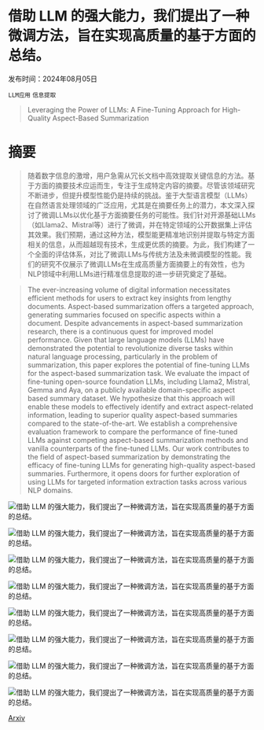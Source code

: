 # 借助 LLM 的强大能力，我们提出了一种微调方法，旨在实现高质量的基于方面的总结。

发布时间：2024年08月05日

`LLM应用` `信息提取`

> Leveraging the Power of LLMs: A Fine-Tuning Approach for High-Quality Aspect-Based Summarization

# 摘要

> 随着数字信息的激增，用户急需从冗长文档中高效提取关键信息的方法。基于方面的摘要技术应运而生，专注于生成特定内容的摘要。尽管该领域研究不断进步，但提升模型性能仍是持续的挑战。鉴于大型语言模型（LLMs）在自然语言处理领域的广泛应用，尤其是在摘要任务上的潜力，本文深入探讨了微调LLMs以优化基于方面摘要任务的可能性。我们针对开源基础LLMs（如Llama2、Mistral等）进行了微调，并在特定领域的公开数据集上评估其效果。我们预期，通过这种方法，模型能更精准地识别并提取与特定方面相关的信息，从而超越现有技术，生成更优质的摘要。为此，我们构建了一个全面的评估体系，对比了微调LLMs与传统方法及未微调模型的性能。我们的研究不仅展示了微调LLMs在生成高质量方面摘要上的有效性，也为NLP领域中利用LLMs进行精准信息提取的进一步研究奠定了基础。

> The ever-increasing volume of digital information necessitates efficient methods for users to extract key insights from lengthy documents. Aspect-based summarization offers a targeted approach, generating summaries focused on specific aspects within a document. Despite advancements in aspect-based summarization research, there is a continuous quest for improved model performance. Given that large language models (LLMs) have demonstrated the potential to revolutionize diverse tasks within natural language processing, particularly in the problem of summarization, this paper explores the potential of fine-tuning LLMs for the aspect-based summarization task. We evaluate the impact of fine-tuning open-source foundation LLMs, including Llama2, Mistral, Gemma and Aya, on a publicly available domain-specific aspect based summary dataset. We hypothesize that this approach will enable these models to effectively identify and extract aspect-related information, leading to superior quality aspect-based summaries compared to the state-of-the-art. We establish a comprehensive evaluation framework to compare the performance of fine-tuned LLMs against competing aspect-based summarization methods and vanilla counterparts of the fine-tuned LLMs. Our work contributes to the field of aspect-based summarization by demonstrating the efficacy of fine-tuning LLMs for generating high-quality aspect-based summaries. Furthermore, it opens doors for further exploration of using LLMs for targeted information extraction tasks across various NLP domains.

![借助 LLM 的强大能力，我们提出了一种微调方法，旨在实现高质量的基于方面的总结。](../../../paper_images/2408.02584/R1.png)

![借助 LLM 的强大能力，我们提出了一种微调方法，旨在实现高质量的基于方面的总结。](../../../paper_images/2408.02584/BeF1.png)

![借助 LLM 的强大能力，我们提出了一种微调方法，旨在实现高质量的基于方面的总结。](../../../paper_images/2408.02584/Re.png)

![借助 LLM 的强大能力，我们提出了一种微调方法，旨在实现高质量的基于方面的总结。](../../../paper_images/2408.02584/Cv.png)

![借助 LLM 的强大能力，我们提出了一种微调方法，旨在实现高质量的基于方面的总结。](../../../paper_images/2408.02584/chart.png)

![借助 LLM 的强大能力，我们提出了一种微调方法，旨在实现高质量的基于方面的总结。](../../../paper_images/2408.02584/max-new-token.png)

![借助 LLM 的强大能力，我们提出了一种微调方法，旨在实现高质量的基于方面的总结。](../../../paper_images/2408.02584/oasum_example.png)

![借助 LLM 的强大能力，我们提出了一种微调方法，旨在实现高质量的基于方面的总结。](../../../paper_images/2408.02584/LLAMA_2_vs_original_oasum.png)

[Arxiv](https://arxiv.org/abs/2408.02584)
